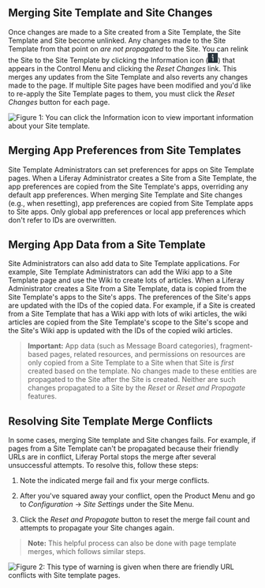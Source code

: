 ## Merging Site Template and Site Changes

Once changes are made to a Site created from a Site Template, the Site Template and Site become unlinked. Any changes made to the Site Template from that point on *are not propagated* to the Site. You can relink the Site to the Site Template by clicking the Information icon (![Information](../../../images/icon-control-menu-information.png)) that appears in the Control Menu and clicking the *Reset Changes* link. This merges any updates from the Site Template and also reverts any changes made to the page. If multiple Site pages have been modified and you'd like to re-apply the Site Template pages to them, you must click the *Reset Changes* button for each page. 

![Figure 1: You can click the Information icon to view important information about your Site template.](/images/site-template-update-message.png)

## Merging App Preferences from Site Templates

Site Template Administrators can set preferences for apps on Site Template pages. When a Liferay Administrator creates a Site from a Site Template, the app preferences are copied from the Site Template's apps, overriding any default app preferences. When merging Site Template and Site changes (e.g., when resetting), app preferences are copied from Site Template apps to Site apps. Only global app preferences or local app preferences which don't refer to IDs are overwritten.

## Merging App Data from a Site Template

Site Administrators can also add data to Site Template applications. For example, Site Template Administrators can add the Wiki app to a Site Template page and use the Wiki to create lots of articles. When a Liferay Administrator creates a Site from a Site Template, data is copied from the Site Template's apps to the Site's apps. The preferences of the Site's apps are updated with the IDs of the copied data. For example, if a Site is created from a Site Template that has a Wiki app with lots of wiki articles, the wiki articles are copied from the Site Template's scope to the Site's scope and the Site's Wiki app is updated with the IDs of the copied wiki articles.

>**Important:** App data (such as Message Board categories), fragment-based pages, related resources, and permissions on resources are only copied from a Site Template to a Site when that Site is *first* created based on the template. No changes made to these entities are propagated to the Site after the Site is created. Neither are such changes propagated to a Site by the *Reset* or *Reset and Propagate* features.

## Resolving Site Template Merge Conflicts

In some cases, merging Site template and Site changes fails. For example, if pages from a Site Template can't be propagated because their friendly URLs are in conflict, Liferay Portal stops the merge after several unsuccessful attempts. To resolve this, follow these steps:

1.  Note the indicated merge fail and fix your merge conflicts. 

2.  After you've squared away your conflict, open the Product Menu and go to *Configuration* &rarr; *Site Settings* under the Site Menu.

3.  Click the *Reset and Propagate* button to reset the merge fail count and attempts to propagate your Site changes again.

>**Note:** This helpful process can also be done with page template merges, which follows similar steps.

![Figure 2: This type of warning is given when there are friendly URL conflicts with Site template pages.](/images/friendly-url-propagation-failure.png)